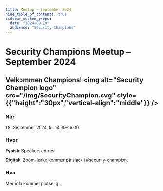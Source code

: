 ```yaml
---
title: Meetup – September 2024
hide_table_of_contents: true
sidebar_custom_props:
  date: "2024-09-18"
  audience: "Security Champions"
---
```


# Security Champions Meetup – September 2024

## Velkommen Champions! <img alt="Security Champion logo" src="/img/SecurityChampion.svg" style={{"height":"30px","vertical-align":"middle"}} />

### Når

18. September 2024, kl. 14.00–16.00

### Hvor

**Fysisk**: Speakers corner

**Digitalt**: Zoom-lenke kommer på slack i #security-champion.

### Hva

Mer info kommer plutselig...
